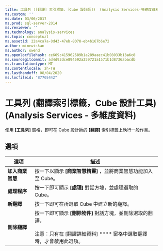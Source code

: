 ```yaml
---
title: 工具列 ([翻譯] 索引標籤、[Cube 設計師])  (Analysis Services-多維度資料) |Microsoft Docs
ms.custom: ''
ms.date: 03/06/2017
ms.prod: sql-server-2014
ms.reviewer: ''
ms.technology: analysis-services
ms.topic: conceptual
ms.assetid: 22a4ca7a-0d43-47eb-8078-eb4b167b6e72
author: minewiskan
ms.author: owend
ms.openlocfilehash: ce669c415962589b1a289aaec41b08033b13a6c8
ms.sourcegitcommit: ad4d92dce894592a259721a1571b1d8736abacdb
ms.translationtype: MT
ms.contentlocale: zh-TW
ms.lasthandoff: 08/04/2020
ms.locfileid: "87705442"
---
```

# <a name="toolbar-translations-tab-cube-designer-analysis-services---multidimensional-data"></a>工具列 (翻譯索引標籤，Cube 設計工具) (Analysis Services - 多維度資料)
  使用 **[工具列]** 窗格，即可在 Cube 設計師的 **[翻譯]** 索引標籤上執行一般作業。  
  
## <a name="options"></a>選項  
  
|選項|描述|  
|------------|-----------------|  
|**加入商業智慧**|按一下以顯示 **[商業智慧精靈]** ，並將商業智慧功能加入至 Cube。|  
|**處理程序**|按一下即可顯示 **[處理]** 對話方塊，並處理選取的 Cube。|  
|**新翻譯**|按一下即可在所選取 Cube 中建立新的翻譯。|  
|**刪除翻譯**|按一下即可顯示 **[刪除物件]** 對話方塊，並刪除選取的翻譯。<br /><br /> 注意：只有在 [翻譯詳細資料] **** 窗格中選取翻譯時，才會啟用此選項。|  
  
  
